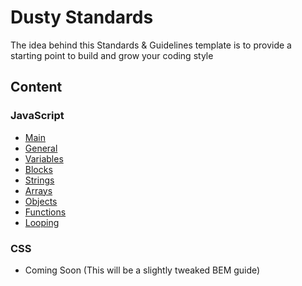 # Dusty Standards

The idea behind this Standards & Guidelines template is to provide a starting point to build and grow your coding style

## Content

### JavaScript

- [Main](https://github.com/dhershman1/dusty-standards/blob/master/JavaScript)
- [General](https://github.com/dhershman1/dusty-standards/blob/master/JavaScript/general.md)
- [Variables](https://github.com/dhershman1/dusty-standards/blob/master/JavaScript/variables.md)
- [Blocks](https://github.com/dhershman1/dusty-standards/blob/master/JavaScript/blocks.md)
- [Strings](https://github.com/dhershman1/dusty-standards/blob/master/JavaScript/strings.md)
- [Arrays](https://github.com/dhershman1/dusty-standards/blob/master/JavaScript/arrays.md)
- [Objects](https://github.com/dhershman1/dusty-standards/blob/master/JavaScript/objects.md)
- [Functions](https://github.com/dhershman1/dusty-standards/blob/master/JavaScript/functions.md)
- [Looping](https://github.com/dhershman1/dusty-standards/blob/master/JavaScript/looping.md)

### CSS

- Coming Soon (This will be a slightly tweaked BEM guide)

